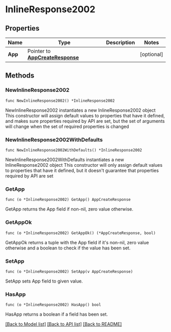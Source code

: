 # InlineResponse2002

## Properties

Name | Type | Description | Notes
------------ | ------------- | ------------- | -------------
**App** | Pointer to [**AppCreateResponse**](appCreateResponse.md) |  | [optional] 

## Methods

### NewInlineResponse2002

`func NewInlineResponse2002() *InlineResponse2002`

NewInlineResponse2002 instantiates a new InlineResponse2002 object
This constructor will assign default values to properties that have it defined,
and makes sure properties required by API are set, but the set of arguments
will change when the set of required properties is changed

### NewInlineResponse2002WithDefaults

`func NewInlineResponse2002WithDefaults() *InlineResponse2002`

NewInlineResponse2002WithDefaults instantiates a new InlineResponse2002 object
This constructor will only assign default values to properties that have it defined,
but it doesn't guarantee that properties required by API are set

### GetApp

`func (o *InlineResponse2002) GetApp() AppCreateResponse`

GetApp returns the App field if non-nil, zero value otherwise.

### GetAppOk

`func (o *InlineResponse2002) GetAppOk() (*AppCreateResponse, bool)`

GetAppOk returns a tuple with the App field if it's non-nil, zero value otherwise
and a boolean to check if the value has been set.

### SetApp

`func (o *InlineResponse2002) SetApp(v AppCreateResponse)`

SetApp sets App field to given value.

### HasApp

`func (o *InlineResponse2002) HasApp() bool`

HasApp returns a boolean if a field has been set.


[[Back to Model list]](../README.md#documentation-for-models) [[Back to API list]](../README.md#documentation-for-api-endpoints) [[Back to README]](../README.md)



